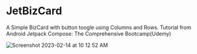 # JetBizCard
A Simple BizCard with button toogle using Columns and Rows.
Tutorial from Android Jetpack Compose: The Comprehensive Bootcamp(Udemy)

![Screenshot 2023-02-14 at 10 12 52 AM](https://user-images.githubusercontent.com/124221870/218621262-061a6050-7135-4156-a07d-7032b01ef956.png)
